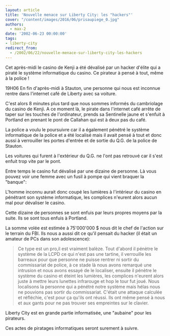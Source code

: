 ```yaml
---
layout: article
title: 'Nouvelle menace sur Liberty City: les "hackers"'
cover: "/content/images/2016/06/prisaupiege_0.jpg"
authors:
  - max-2
date: '2002-06-23 00:00:00'
tags:
- liberty-city
redirect_from:
  - /2002/06/22/nouvelle-menace-sur-liberty-city-les-hackers
---
```


Cet après-midi le casino de Kenji a été dévalisé par un hacker d'élite qui a piraté le système informatique du casino. Ce pirateur à pensé à tout, même à la police !

19H06 En fin d'après-midi à Stauton, une personne qui nous est inconnue rentre dans l'internet café de Liberty avec sa voiture.

C'est alors 8 minutes plus tard que nous sommes informés du cambriolage du casino de Kenji. A ce moment là, le pirate dans l'internet café arrête de taper sur les touches de l'ordinateur, prends sa Sentinelle jaune et s'enfuit à Portland en prenant le pont de Callahan qui est à deux pas du café.

La police a voulu le poursuivre car il a également pénétré le système informatique de la police et a été localisé mais il avait pensé à tout et donc aussi à verrouiller les portes d'entrée et de sortie du Q.G. de la police de Stauton.

Les voitures qui furent à l'extérieur du Q.G. ne l'ont pas retrouvé car il s'est enfuit trop vite par le pont.

Entre temps le casino fut dévalisé par une dizaine de personne. Là vous pouvez voir une femme avec un fusil à pompe qui vient braquer la "banque":

L'homme inconnu aurait donc coupé les lumières à l'intérieur du casino en pénétrant son système informatique, les complices n'eurent alors aucun mal pour dévaliser le casino.

Cette dizaine de personnes se sont enfuis par leurs propres moyens par la suite. Ils se sont tous enfuis à Portland.

La somme volée est estimée à 75'000'000 $ nous dit le chef de l'action sur le terrain du FBI. Ils nous a aussi dit ce qu'il pensait du hacker (il était un amateur de PCs dans son adolescence):

> Ce type est un pro,il est vraiment balèze. Tout d'abord il pénètre le système de la LCPD ce qui n'est pas une tartine, il verrouille les barreaux pour que personne ne puisse rentrer ni sortir du commissariat de police, à ce stade là nous avons remarqué une intrusion et nous avons essayé de le localiser, ensuite il pénètre le système du casino et éteint les lumières, les complices n'eurent alors juste à mettre leurs lunettes infrarouge et hop le tour fut joué. Nous localisons la personne qui a pénétré notre système mais hélas nous ne pouvions pas sortir du commissariat. C'était une attaque calculée et réfléchie, c'est pour ça qu'ils ont réussi. Ils ont même pensé à nous et aux gants pour ne pas trouver ses empreintes sur le clavier.

Liberty City est en grande partie informatisée, une "aubaine" pour les pirateurs.

Ces actes de piratages informatiques seront surement à suivre.